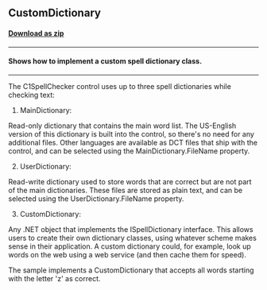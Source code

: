 ## CustomDictionary
#### [Download as zip](https://grapecity.github.io/DownGit/#/home?url=https://github.com/GrapeCity/ComponentOne-WinForms-Samples/tree/master/NetFramework\SpellChecker\VB\CustomDictionary)
____
#### Shows how to implement a custom spell dictionary class.
____
The C1SpellChecker control uses up to three spell dictionaries while checking text: 

1) MainDictionary: 

Read-only dictionary that contains the main word list. The US-English version of this dictionary is built into the control, so there's no need for any additional files. Other languages are available as DCT files that ship with the control, and can be selected using the MainDictionary.FileName property. 

2) UserDictionary: 

Read-write dictionary used to store words that are correct but are not part of the main dictionaries. These files are stored as plain text, and can be selected using the UserDictionary.FileName property. 

3) CustomDictionary: 

Any .NET object that implements the ISpellDictionary interface. This allows users to create their own dictionary classes, using whatever scheme makes sense in their application. A custom dictionary could, for example, look up words on the web using a web service (and then cache them for speed). 

The sample implements a CustomDictionary that accepts all words starting with the letter 'z' as correct. 